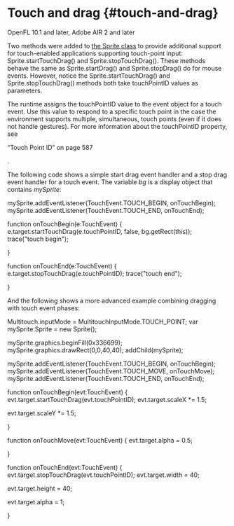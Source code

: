 # Touch and drag {#touch-and-drag}

OpenFL 10.1 and later, Adobe AIR 2 and later

Two methods were added to [the Sprite class](http://help.adobe.com/en_US/FlashPlatform/reference/Haxe/3/flash/display/Sprite.html) to provide additional support for touch-enabled applications supporting touch-point input: Sprite.startTouchDrag() and Sprite.stopTouchDrag(). These methods behave the same as Sprite.startDrag() and Sprite.stopDrag() do for mouse events. However, notice the Sprite.startTouchDrag() and Sprite.stopTouchDrag() methods both take touchPointID values as parameters.

The runtime assigns the touchPointID value to the event object for a touch event. Use this value to respond to a specific touch point in the case the environment supports multiple, simultaneous, touch points (even if it does not handle gestures). For more information about the touchPointID property, see

“Touch Point ID” on page 587

.

The following code shows a simple start drag event handler and a stop drag event handler for a touch event. The variable _bg_ is a display object that contains _mySprite_:

mySprite.addEventListener(TouchEvent.TOUCH_BEGIN, onTouchBegin); mySprite.addEventListener(TouchEvent.TOUCH_END, onTouchEnd);

function onTouchBegin(e:TouchEvent) { e.target.startTouchDrag(e.touchPointID, false, bg.getRect(this)); trace(&quot;touch begin&quot;);

}

function onTouchEnd(e:TouchEvent) { e.target.stopTouchDrag(e.touchPointID); trace(&quot;touch end&quot;);

}

And the following shows a more advanced example combining dragging with touch event phases:

Multitouch.inputMode = MultitouchInputMode.TOUCH_POINT; var mySprite:Sprite = new Sprite();

mySprite.graphics.beginFill(0x336699); mySprite.graphics.drawRect(0,0,40,40); addChild(mySprite);

mySprite.addEventListener(TouchEvent.TOUCH_BEGIN, onTouchBegin); mySprite.addEventListener(TouchEvent.TOUCH_MOVE, onTouchMove); mySprite.addEventListener(TouchEvent.TOUCH_END, onTouchEnd);

function onTouchBegin(evt:TouchEvent) { evt.target.startTouchDrag(evt.touchPointID); evt.target.scaleX *= 1.5;

evt.target.scaleY *= 1.5;

}

function onTouchMove(evt:TouchEvent) { evt.target.alpha = 0.5;

}

function onTouchEnd(evt:TouchEvent) { evt.target.stopTouchDrag(evt.touchPointID); evt.target.width = 40;

evt.target.height = 40;

evt.target.alpha = 1;

}